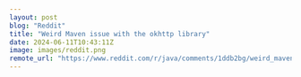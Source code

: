 ```yaml
---
layout: post
blog: "Reddit"
title: "Weird Maven issue with the okhttp library"
date: 2024-06-11T10:43:11Z
image: images/reddit.png
remote_url: "https://www.reddit.com/r/java/comments/1ddb2bg/weird_maven_issue_with_the_okhttp_library/"
---
```

